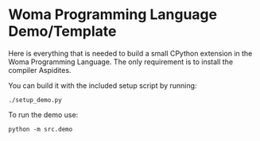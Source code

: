 # Woma Programming Language Demo/Template

Here is everything that is needed to build a small CPython extension in the Woma Programming Language.
The only requirement is to install the compiler Aspidites.

You can build it with the included setup script by running:
```shell
./setup_demo.py
```

To run the demo use:
```shell
python -m src.demo
```


